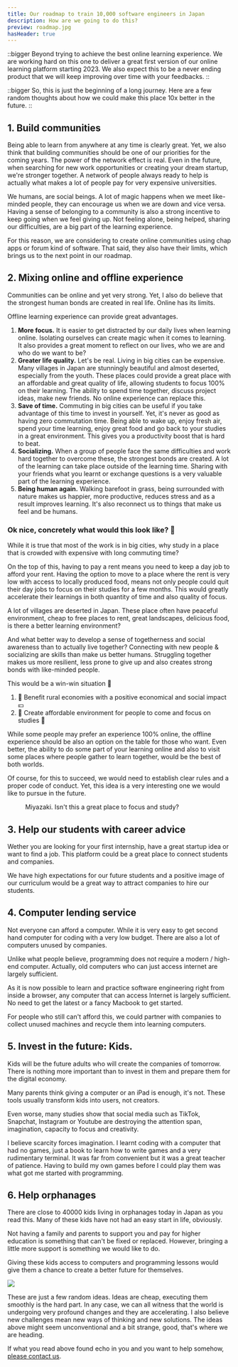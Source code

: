 ```yaml
---
title: Our roadmap to train 10,000 software engineers in Japan
description: How are we going to do this?
preview: roadmap.jpg
hasHeader: true
---
```

::bigger
Beyond trying to achieve the best online learning experience. We are working hard on this one to deliver a great first version of our online learning platform starting 2023. We also expect this to be a never ending product that we will keep improving over time with your feedbacks.
::

::bigger
So, this is just the beginning of a long journey. Here are a few random thoughts about how we could make this place 10x better in the future.
::

## 1. Build communities

Being able to learn from anywhere at any time is clearly great. Yet, we also think that building communities should be one of our priorities for the coming years. The power of the network effect is real. Even in the future, when searching for new work opportunities or creating your dream startup, we're stronger together. A network of people always ready to help is actually what makes a lot of people pay for very expensive universities.

We humans, are social beings. A lot of magic happens when we meet like-minded people, they can encourage us when we are down and vice versa. Having a sense of belonging to a community is also a strong incentive to keep going when we feel giving up. Not feeling alone, being helped, sharing our difficulties, are a big part of the learning experience.

For this reason, we are considering to create online communities using chap apps or forum kind of software. That said, they also have their limits, which brings us to the next point in our roadmap.

## 2. Mixing online and offline experience

Communities can be online and yet very strong. Yet, I also do believe that the strongest human bonds are created in real life. Online has its limits.

Offline learning experience can provide great advantages.

1. **More focus.** It is easier to get distracted by our daily lives when learning online. Isolating ourselves can create magic when it comes to learning. It also provides a great moment to reflect on our lives, who we are and who do we want to be?
2. **Greater life quality.** Let's be real. Living in big cities can be expensive. Many villages in Japan are stunningly beautiful and almost deserted, especially from the youth. These places could provide a great place with an affordable and great quality of life, allowing students to focus 100% on their learning. The ability to spend time together, discuss project ideas, make new friends. No online experience can replace this.
3. **Save of time.** Commuting in big cities can be useful if you take advantage of this time to invest in yourself. Yet, it's never as good as having zero commutation time. Being able to wake up, enjoy fresh air, spend your time learning, enjoy great food and go back to your studies in a great environment. This gives you a productivity boost that is hard to beat.
4. **Socializing.** When a group of people face the same difficulties and work hard together to overcome these, the strongest bonds are created. A lot of the learning can take place outside of the learning time. Sharing with your friends what you learnt or exchange questions is a very valuable part of the learning experience.
5. **Being human again.** Walking barefoot in grass, being surrounded with nature makes us happier, more productive, reduces stress and as a result improves learning. It's also reconnect us to things that make us feel and be humans.

### Ok nice, concretely what would this look like? 🤔

While it is true that most of the work is in big cities, why study in a place that is crowded with expensive with long commuting time?

On the top of this, having to pay a rent means you need to keep a day job to afford your rent. Having the option to move to a place where the rent is very low with access to locally produced food, means not only people could quit their day jobs to focus on their studies for a few months. This would greatly accelerate their learnings in both quantity of time and also quality of focus.

A lot of villages are deserted in Japan. These place often have peaceful environment, cheap to free places to rent, great landscapes, delicious food, is there a better learning environment?

And what better way to develop a sense of togetherness and social awareness than to actually live together? Connecting with new people & socializing are skills than make us better humans. Struggling together makes us more resilient, less prone to give up and also creates strong bonds with like-minded people.

This would be a win-win situation 🤝

1. 🗾 Benefit rural economies with a positive economical and social impact 💴
2. 🧘 Create affordable environment for people to come and focus on studies 🍵

While some people may prefer an experience 100% online, the offline experience should be also an option on the table for those who want. Even better, the ability to do some part of your learning online and also to visit some places where people gather to learn together, would be the best of both worlds.

Of course, for this to succeed, we would need to establish clear rules and a proper code of conduct. Yet, this idea is a very interesting one we would like to pursue in the future.

<figure><img src="/img/roadmap-1.jpg" alt="" /><figcaption class="text-center">Miyazaki. Isn't this a great place to focus and study?</figcaption></figure>

## 3. Help our students with career advice

Wether you are looking for your first internship, have a great startup idea or want to find a job. This platform could be a great place to connect students and companies.

We have high expectations for our future students and a positive image of our curriculum would be a great way to attract companies to hire our students.

## 4. Computer lending service

Not everyone can afford a computer. While it is very easy to get second hand computer for coding with a very low budget. There are also a lot of computers unused by companies.

Unlike what people believe, programming does not require a modern / high-end computer. Actually, old computers who can just access internet are largely sufficient.

As it is now possible to learn and practice software engineering right from inside a browser, any computer that can access Internet is largely sufficient. No need to get the latest or a fancy Macbook to get started.

For people who still can't afford this, we could partner with companies to collect unused machines and recycle them into learning computers.

## 5. Invest in the future: Kids.

Kids will be the future adults who will create the companies of tomorrow. There is nothing more important than to invest in them and prepare them for the digital economy.

Many parents think giving a computer or an iPad is enough, it's not. These tools usually transform kids into users, not creators.

Even worse, many studies show that social media such as TikTok, Snapchat, Instagram or Youtube are destroying the attention span, imagination, capacity to focus and creativity.

I believe scarcity forces imagination. I learnt coding with a computer that had no games, just a book to learn how to write games and a very rudimentary terminal. It was far from convenient but it was a great teacher of patience. Having to build my own games before I could play them was what got me started with programming.

## 6. Help orphanages

There are close to 40000 kids living in orphanages today in Japan as you read this. Many of these kids have not had an easy start in life, obviously.

Not having a family and parents to support you and pay for higher education is something that can't be fixed or replaced. However, bringing a little more support is something we would like to do.

Giving these kids access to computers and programming lessons would give them a chance to create a better future for themselves.

![](/img/roadmap-2.jpg)

These are just a few random ideas. Ideas are cheap, executing them smoothly is the hard part. In any case, we can all witness that the world is undergoing very profound changes and they are accelerating. I also believe new challenges mean new ways of thinking and new solutions. The ideas above might seem unconventional and a bit strange, good, that's where we are heading.

If what you read above found echo in you and you want to help somehow, [please contact us](/contact).